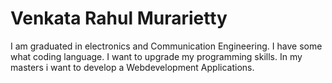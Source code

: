 # Venkata Rahul Murarietty 

I am graduated in electronics and Communication Engineering.
I have some what coding language.
I want to upgrade my programming skills.
In my masters i want to develop a Webdevelopment Applications.

